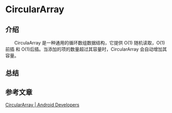 # CircularArray

## 介绍
　　CirculaArray 是一种通用的循环数组数据结构，它提供 O(1) 随机读取，O(1) 前插 和 O(1)后插。当添加的项的数量超过其容量时，CircularArray 会自动增加其容量。

## 总结



## 参考文章
[CircularArray | Android Developers](https://developer.android.google.cn/reference/kotlin/androidx/collection/CircularArray)